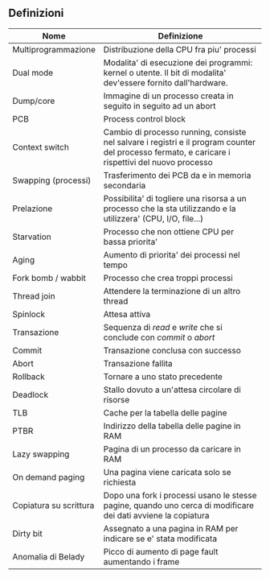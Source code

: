 ## Definizioni
Nome|Definizione
-|-
Multiprogrammazione | Distribuzione della CPU fra piu' processi
Dual mode | Modalita' di esecuzione dei programmi: kernel o utente. Il bit di modalita' dev'essere fornito dall'hardware.
Dump/core | Immagine di un processo creata in seguito in seguito ad un abort
PCB | Process control block
Context switch | Cambio di processo running, consiste nel salvare i registri e il program counter del processo fermato, e caricare i rispettivi del nuovo processo
Swapping (processi) | Trasferimento dei PCB da e in memoria secondaria
Prelazione | Possibilita' di togliere una risorsa a un processo che la sta utilizzando e la utilizzera' (CPU, I/O, file...)
Starvation | Processo che non ottiene CPU per bassa priorita'
Aging | Aumento di priorita' dei processi nel tempo
Fork bomb / wabbit | Processo che crea troppi processi
Thread join | Attendere la terminazione di un altro thread
Spinlock | Attesa attiva
Transazione | Sequenza di *read* e *write* che si conclude con *commit* o *abort*
Commit | Transazione conclusa con successo
Abort | Transazione fallita
Rollback | Tornare a uno stato precedente
Deadlock | Stallo dovuto a un'attesa circolare di risorse
TLB | Cache per la tabella delle pagine
PTBR | Indirizzo della tabella delle pagine in RAM
Lazy swapping | Pagina di un processo da caricare in RAM
On demand paging | Una pagina viene caricata solo se richiesta
Copiatura su scrittura | Dopo una fork i processi usano le stesse pagine, quando uno cerca di modificare dei dati avviene la copiatura
Dirty bit | Assegnato a una pagina in RAM per indicare se e' stata modificata
Anomalia di Belady | Picco di aumento di page fault aumentando i frame
